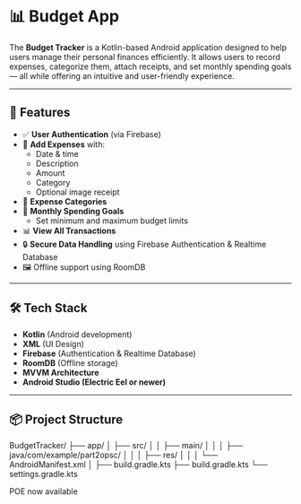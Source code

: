 # 📊 Budget  App

The **Budget Tracker** is a Kotlin-based Android application designed to help users manage their personal finances efficiently. It allows users to record expenses, categorize them, attach receipts, and set monthly spending goals — all while offering an intuitive and user-friendly experience.

---

## 🚀 Features

- ✅ **User Authentication** (via Firebase)
- 💸 **Add Expenses** with:
  - Date & time
  - Description
  - Amount
  - Category
  - Optional image receipt
- 📁 **Expense Categories**
- 🎯 **Monthly Spending Goals**
  - Set minimum and maximum budget limits
- 📊 **View All Transactions**
- 🔒 **Secure Data Handling** using Firebase Authentication & Realtime Database
- 🖼️ Offline support using RoomDB 

---

## 🛠️ Tech Stack

- **Kotlin** (Android development)
- **XML** (UI Design)
- **Firebase** (Authentication & Realtime Database)
- **RoomDB** (Offline storage)
- **MVVM Architecture**
- **Android Studio (Electric Eel or newer)**

---

## 📦 Project Structure


BudgetTracker/
├── app/
│   ├── src/
│   │   ├── main/
│   │   │   ├── java/com/example/part2opsc/
│   │   │   ├── res/
│   │   │   └── AndroidManifest.xml
│   ├── build.gradle.kts
├── build.gradle.kts
└── settings.gradle.kts

POE now available

